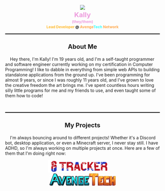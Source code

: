 <p align="center">
	<img
		src="https://wsrv.nl/?url=https://avatars.githubusercontent.com/u/78117567?v=4&w=150&fit=cover&mask=circle" /><br />
	<span style="font-weight: bold; font-size: 1px; color: #ed9bdd;"><span style="font-size: 22px;">Kally</span><br>
		<span style="font-size: 12px;">(they/them)</span></span><br />
	<span style="font-weight: bold; font-size: 12px;">
		<span style="color: #ffba2f">Lead Developer</span> @ </span
	><a
		href="https://store.avengetech.net"
		style="
			font-weight: bold;
			font-size: 12px;
			text-decoration: none;
			color: inherit;
		"
		><span style="color: #ffaa50;">Avenge</span><span style="color:#2ffffc">Tech</span> <span style="color: #ffaa50;">Network</span></a
	>
	</p>
<hr style="border: 1px solid #444" />
<p align="center">
	<h3 align="center" style="font-weight: bold; font-size: 20px;">About Me</h3>
</span>
<p id="about-me">
&nbsp;&nbsp;&nbsp;&nbsp;Hey there, I'm Kally! I'm 19 years old, and I'm a self-taught programmer and software engineer currently working on my certification in Computer Programming! I like to dabble in everything from simple web APIs to building standalone applications from the ground up. I've been programming for almost 9 years, or since I was roughly 11 years old, and I've grown to love the creative freedom the art brings me. I've spent countless hours writing silly little programs for me and my friends to use, and even taught some of them how to code!<br>
</p><br>
<hr style="border: 1px solid #444" />
<p align="center">
	<h3 align="center" style="font-weight: bold; font-size: 20px;">My Projects</h3>
</p>
<p id="projects">
&nbsp;&nbsp;&nbsp;&nbsp;I'm always bouncing around to different projects! Whether it's a Discord bot, desktop application, or even a Minecraft server, I never stay still. I have ADHD, so I'm always working on multiple projects at once. Here are a few of them that I'm doing right now:<br>
<p align="center">
	<img width="5%" height="1">
	<a href="https://discord.com/application-directory/1277406686180671570" target="_blank"><img src="assets/r6t_banner.png" height="40"></a>
	<img width="10%" height="1">
	<a href="https://store.avengetech.net/" target="_blank"><img src="assets/at_banner.png" height="40"></a>
</p>
</p>
